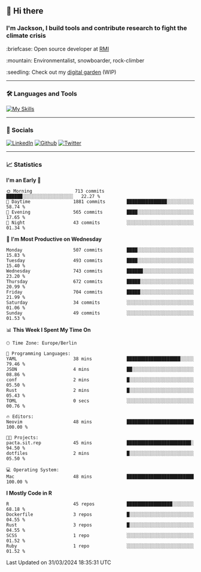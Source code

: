 ## :wave: Hi there
### I'm Jackson, I build tools and contribute research to fight the climate crisis
<p> :briefcase: Open source developer at <a href="https://rmi.org/" alt="RMI">RMI</a></p>
<p> :mountain: Environmentalist, snowboarder, rock-climber</p>
<p> :seedling: Check out my <a href="https://jdhoffa.github.io/" alt="digital garden">digital garden</a> (WIP) </p>

---

### :hammer_and_wrench: Languages and Tools

[![My Skills](https://skillicons.dev/icons?i=r,python,rust,js,html,css,postgresql,neovim,azure,docker,git&perline=6&theme=dark)](https://skillicons.dev)

---

### :iphone: Socials

[![LinkedIn](https://skillicons.dev/icons?i=linkedin&theme=dark)](https://www.linkedin.com/in/jackson-hoffart/) 
[![Github](https://skillicons.dev/icons?i=github&theme=dark)](https://github.com/jdhoffa) 
[![Twitter](https://skillicons.dev/icons?i=twitter&theme=dark)](https://twitter.com/jdhoffart) 

---

### :chart_with_upwards_trend: Statistics

 
<!--START_SECTION:waka-->
**I'm an Early 🐤** 

```text
🌞 Morning                713 commits         ██████░░░░░░░░░░░░░░░░░░░   22.27 % 
🌆 Daytime                1881 commits        ███████████████░░░░░░░░░░   58.74 % 
🌃 Evening                565 commits         ████░░░░░░░░░░░░░░░░░░░░░   17.65 % 
🌙 Night                  43 commits          ░░░░░░░░░░░░░░░░░░░░░░░░░   01.34 % 
```
📅 **I'm Most Productive on Wednesday** 

```text
Monday                   507 commits         ████░░░░░░░░░░░░░░░░░░░░░   15.83 % 
Tuesday                  493 commits         ████░░░░░░░░░░░░░░░░░░░░░   15.40 % 
Wednesday                743 commits         ██████░░░░░░░░░░░░░░░░░░░   23.20 % 
Thursday                 672 commits         █████░░░░░░░░░░░░░░░░░░░░   20.99 % 
Friday                   704 commits         █████░░░░░░░░░░░░░░░░░░░░   21.99 % 
Saturday                 34 commits          ░░░░░░░░░░░░░░░░░░░░░░░░░   01.06 % 
Sunday                   49 commits          ░░░░░░░░░░░░░░░░░░░░░░░░░   01.53 % 
```


📊 **This Week I Spent My Time On** 

```text
🕑︎ Time Zone: Europe/Berlin

💬 Programming Languages: 
YAML                     38 mins             ████████████████████░░░░░   79.46 % 
JSON                     4 mins              ██░░░░░░░░░░░░░░░░░░░░░░░   08.86 % 
conf                     2 mins              █░░░░░░░░░░░░░░░░░░░░░░░░   05.50 % 
Rust                     2 mins              █░░░░░░░░░░░░░░░░░░░░░░░░   05.43 % 
TOML                     0 secs              ░░░░░░░░░░░░░░░░░░░░░░░░░   00.76 % 

🔥 Editors: 
Neovim                   48 mins             █████████████████████████   100.00 % 

🐱‍💻 Projects: 
pacta.sit.rep            45 mins             ████████████████████████░   94.50 % 
dotfiles                 2 mins              █░░░░░░░░░░░░░░░░░░░░░░░░   05.50 % 

💻 Operating System: 
Mac                      48 mins             █████████████████████████   100.00 % 
```

**I Mostly Code in R** 

```text
R                        45 repos            █████████████████░░░░░░░░   68.18 % 
Dockerfile               3 repos             █░░░░░░░░░░░░░░░░░░░░░░░░   04.55 % 
Rust                     3 repos             █░░░░░░░░░░░░░░░░░░░░░░░░   04.55 % 
SCSS                     1 repo              ░░░░░░░░░░░░░░░░░░░░░░░░░   01.52 % 
Ruby                     1 repo              ░░░░░░░░░░░░░░░░░░░░░░░░░   01.52 % 
```




 Last Updated on 31/03/2024 18:35:31 UTC
<!--END_SECTION:waka-->
